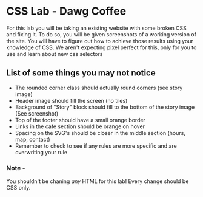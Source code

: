 # CSS Lab - Dawg Coffee
For this lab you will be taking an existing website with some broken CSS and fixing it. To do so, you will be given screenshots of a working version of the site. You will have to figure out how to achieve those results using your knowledge of CSS. We aren't expecting pixel perfect for this, only for you to use and learn about new css selectors

## List of some things you may not notice
* The rounded corner class should actually round corners (see story image)
* Header image should fill the screen (no tiles)
* Background of "Story" block should fill to the bottom of the story image (See screenshot)
* Top of the footer should have a small orange border
* Links in the cafe section should be orange on hover
* Spacing on the SVG's should be closer in the middle section (hours, map, contact)
* Remember to check to see if any rules are more specific and are overwriting your rule

### Note -
You shouldn't be chaning *any* HTML for this lab! Every change should be CSS only.